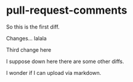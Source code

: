 # pull-request-comments

So this is the first diff.








Changes... lalala




Third change here





I suppose down here
there are some other diffs.




I wonder if I can upload via markdown.
